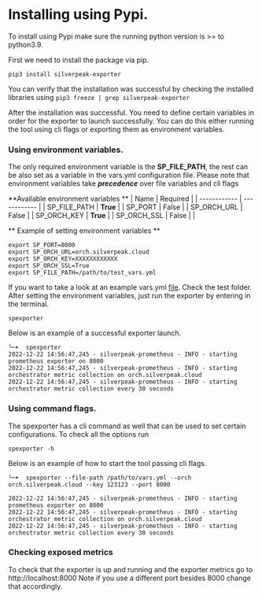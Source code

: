 # Installing using Pypi.
 
To install using Pypi make sure the running python version is >= to python3.9.
 
First we need to install the package via pip.
 
```
pip3 install silverpeak-exporter
```
 
You can verify that the installation was successful by checking the installed libraries using `pip3 freeze | grep silverpeak-exporter`
 
After the installation was successful. You need to define certain variables in order for the exporter to launch successfully. You can do this either running the tool using cli flags or exporting them as environment variables.
 
### Using environment variables.
 
The only required environment variable is the **SP_FILE_PATH**, the rest can be also set as a variable in the vars.yml configuration file. Please note that environment variables take ***precedence*** over file variables and cli flags
 
**Available environment variables **
| Name  | Required  |
| ------------ | ------------ |
| SP_FILE_PATH  | **True**  |
| SP_PORT  | False  |
| SP_ORCH_URL  |  False |
| SP_ORCH_KEY  | **True**  |
| SP_ORCH_SSL  |  False | |
 
** Example of setting environment variables **
```
export SP_PORT=8000
export SP_ORCH_URL=orch.silverpeak.cloud
export SP_ORCH_KEY=XXXXXXXXXXXX
export SP_ORCH_SSL=True
export SP_FILE_PATH=/path/to/test_vars.yml
```
If you want to take a look at an example vars.yml [file](../test/test_vars.yml). Check the test folder.
After setting the environment variables, just run the exporter by entering in the terminal.
 
```
spexporter
```
 
Below is an example of a successful exporter launch.
 
```
╰─➤  spexporter
2022-12-22 14:56:47,245 - silverpeak-prometheus - INFO - starting prometheus exporter on 8000
2022-12-22 14:56:47,245 - silverpeak-prometheus - INFO - starting orchestrator metric collection on orch.silverpeak.cloud
2022-12-22 14:56:47,245 - silverpeak-prometheus - INFO - starting orchestrator metric collection every 30 seconds
```
 
 
### Using command flags.
The spexporter has a cli command as well that can be used to set certain configurations. To check all the options run
 
```
spexporter -h
```
 
Below is an example of how to start the tool passing cli flags.
 
```
╰─➤  spexporter --file-path /path/to/vars.yml --orch orch.silverpeak.cloud --key 123123 --port 8000
 
2022-12-22 14:56:47,245 - silverpeak-prometheus - INFO - starting prometheus exporter on 8000
2022-12-22 14:56:47,245 - silverpeak-prometheus - INFO - starting orchestrator metric collection on orch.silverpeak.cloud
2022-12-22 14:56:47,245 - silverpeak-prometheus - INFO - starting orchestrator metric collection every 30 seconds
```
 
### Checking exposed metrics
To check that the exporter is up and running and the exporter metrics go to http://localhost:8000
Note if you use a different port besides 8000 change that accordingly.